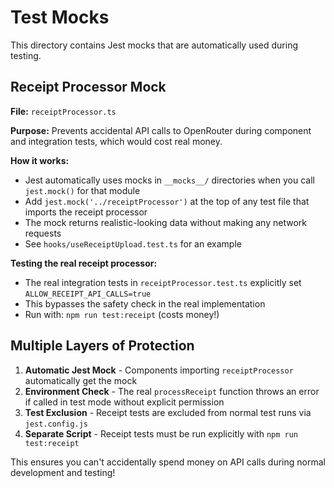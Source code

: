 # Test Mocks

This directory contains Jest mocks that are automatically used during testing.

## Receipt Processor Mock

**File:** `receiptProcessor.ts`

**Purpose:** Prevents accidental API calls to OpenRouter during component and integration tests, which would cost real money.

**How it works:**
- Jest automatically uses mocks in `__mocks__/` directories when you call `jest.mock()` for that module
- Add `jest.mock('../receiptProcessor')` at the top of any test file that imports the receipt processor
- The mock returns realistic-looking data without making any network requests
- See `hooks/useReceiptUpload.test.ts` for an example

**Testing the real receipt processor:**
- The real integration tests in `receiptProcessor.test.ts` explicitly set `ALLOW_RECEIPT_API_CALLS=true`
- This bypasses the safety check in the real implementation
- Run with: `npm run test:receipt` (costs money!)

## Multiple Layers of Protection

1. **Automatic Jest Mock** - Components importing `receiptProcessor` automatically get the mock
2. **Environment Check** - The real `processReceipt` function throws an error if called in test mode without explicit permission
3. **Test Exclusion** - Receipt tests are excluded from normal test runs via `jest.config.js`
4. **Separate Script** - Receipt tests must be run explicitly with `npm run test:receipt`

This ensures you can't accidentally spend money on API calls during normal development and testing!

